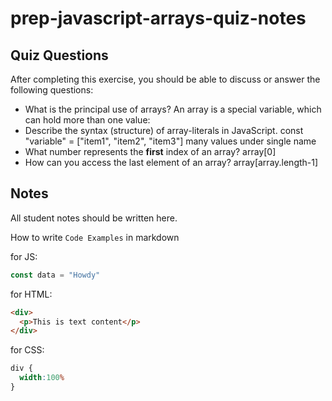 # prep-javascript-arrays-quiz-notes



## Quiz Questions

After completing this exercise, you should be able to discuss or answer the following questions:

- What is the principal use of arrays?
An array is a special variable, which can hold more than one value:
- Describe the syntax (structure) of array-literals in JavaScript.
const "variable" = ["item1", "item2", "item3"]
many values under single name
- What number represents the **first** index of an array?
array[0]
- How can you access the last element of an array?
array[array.length-1]
## Notes

All student notes should be written here.


How to write `Code Examples` in markdown

for JS:
```javascript
const data = "Howdy"
```

for HTML:
```html
<div>
  <p>This is text content</p>
</div>
```

for CSS:
```css
div {
  width:100%
}
```
